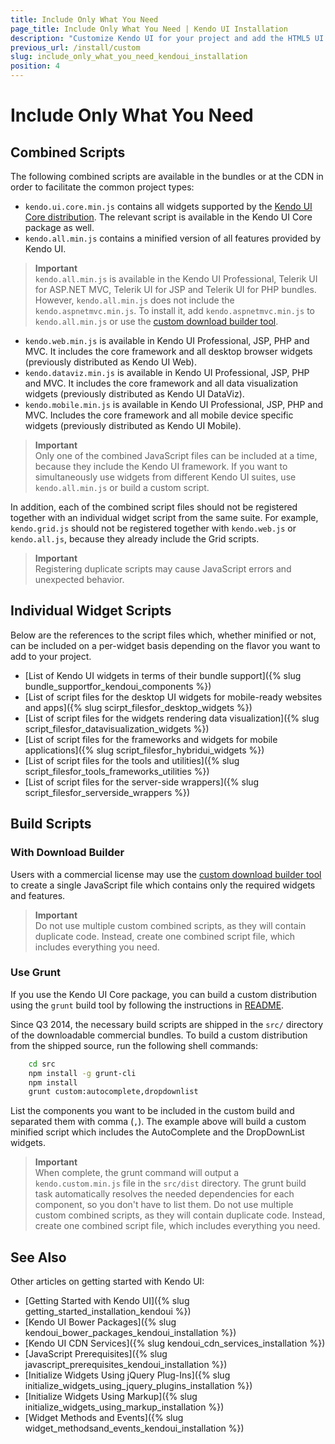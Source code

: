 ```yaml
---
title: Include Only What You Need
page_title: Include Only What You Need | Kendo UI Installation
description: "Customize Kendo UI for your project and add the HTML5 UI controls you need."
previous_url: /install/custom
slug: include_only_what_you_need_kendoui_installation
position: 4
---
```


# Include Only What You Need

## Combined Scripts

The following combined scripts are available in the bundles or at the CDN in order to facilitate the common project types:

*  `kendo.ui.core.min.js` contains all widgets supported by the [Kendo UI Core distribution](/intro/supporting/list-of-widgets). The relevant script is available in the Kendo UI Core package as well.
*  `kendo.all.min.js` contains a minified version of all features provided by Kendo UI.

> **Important**  
> `kendo.all.min.js` is available in the Kendo UI Professional, Telerik UI for ASP.NET MVC, Telerik UI for JSP and Telerik UI for PHP bundles. However, `kendo.all.min.js` does not include the `kendo.aspnetmvc.min.js`. To install it, add `kendo.aspnetmvc.min.js` to `kendo.all.min.js` or use the [custom download builder tool](https://www.telerik.com/login/v2/telerik?ReturnUrl=http%3a%2f%2fwww.telerik.com%2fdownload%2fcustom-download).

* `kendo.web.min.js` is available in Kendo UI Professional, JSP, PHP and MVC. It includes the core framework and all desktop browser widgets (previously distributed as Kendo UI Web).
* `kendo.dataviz.min.js` is available in Kendo UI Professional, JSP, PHP and MVC. It includes the core framework and all data visualization widgets (previously distributed as Kendo UI DataViz).
* `kendo.mobile.min.js` is available in Kendo UI Professional, JSP, PHP and MVC. Includes the core framework and all mobile device specific widgets (previously distributed as Kendo UI Mobile).

> **Important**  
> Only one of the combined JavaScript files can be included at a time, because they include the Kendo UI framework. If you want to simultaneously use widgets from different Kendo UI suites, use `kendo.all.min.js` or build a custom script.

In addition, each of the combined script files should not be registered together with an individual widget script from the same suite. For example, `kendo.grid.js` should not be registered together with `kendo.web.js` or `kendo.all.js`, because they already include the Grid scripts.

> **Important**  
> Registering duplicate scripts may cause JavaScript errors and unexpected behavior.

## Individual Widget Scripts

Below are the references to the script files which, whether minified or not, can be included on a per-widget basis depending on the flavor you want to add to your project. 

+ [List of Kendo UI widgets in terms of their bundle support]({% slug bundle_supportfor_kendoui_components %})  
+ [List of script files for the desktop UI widgets for mobile-ready websites and apps]({% slug scirpt_filesfor_desktop_widgets %})  
+ [List of script files for the widgets rendering data visualization]({% slug script_filesfor_datavisualization_widgets %})
+ [List of script files for the frameworks and widgets for mobile applications]({% slug script_filesfor_hybridui_widgets %})
+ [List of script files for the tools and utilities]({% slug script_filesfor_tools_frameworks_utilities %})
+ [List of script files for the server-side wrappers]({% slug script_filesfor_serverside_wrappers %})

## Build Scripts

### With Download Builder

Users with a commercial license may use the [custom download builder tool](https://www.telerik.com/login/v2/telerik?ReturnUrl=http%3a%2f%2fwww.telerik.com%2fdownload%2fcustom-download) to create a single JavaScript file which contains only the required widgets and features.

> **Important**  
> Do not use multiple custom combined scripts, as they will contain duplicate code. Instead, create one combined script file, which includes everything you need.

### Use Grunt

If you use the Kendo UI Core package, you can build a custom distribution using the `grunt` build tool by following the instructions in [README](https://github.com/telerik/kendo-ui-core#building-only-what-you-need).

Since Q3 2014, the necessary build scripts are shipped in the `src/` directory of the downloadable commercial bundles. To build a custom distribution from the shipped source, run the following shell commands:

```sh
    cd src
    npm install -g grunt-cli
    npm install
    grunt custom:autocomplete,dropdownlist
```

List the components you want to be included in the custom build and separated them with comma (`,`). The example above will build a custom minified script which includes the AutoComplete and the DropDownList widgets.

> **Important**  
> When complete, the grunt command will output a `kendo.custom.min.js` file in the `src/dist` directory.
The grunt build task automatically resolves the needed dependencies for each component, so you don't have to list them.
Do not use multiple custom combined scripts, as they will contain duplicate code. Instead, create one combined script file, which includes everything you need.

## See Also

Other articles on getting started with Kendo UI:

* [Getting Started with Kendo UI]({% slug getting_started_installation_kendoui %})
* [Kendo UI Bower Packages]({% slug kendoui_bower_packages_kendoui_installation %})
* [Kendo UI CDN Services]({% slug kendoui_cdn_services_installation %})
* [JavaScript Prerequisites]({% slug javascript_prerequisites_kendoui_installation %})
* [Initialize Widgets Using jQuery Plug-Ins]({% slug initialize_widgets_using_jquery_plugins_installation %})
* [Initialize Widgets Using Markup]({% slug initialize_widgets_using_markup_installation %})
* [Widget Methods and Events]({% slug widget_methodsand_events_kendoui_installation %})
